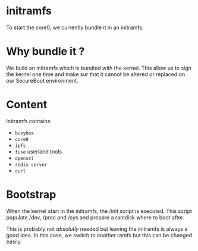 # initramfs
To start the core0, we currently bundle it in an initramfs.

# Why bundle it ?
We build an initramfs which is bundled with the kernel.
This allow us to sign the kernel one time and make sur that it cannot be altered or replaced on our SecureBoot environment.

# Content
Initramfs contains:
- `busybox`
- `core0`
- `ipfs`
- `fuse` userland tools
- `openssl`
- `redis-server`
- `curl`

# Bootstrap
When the kernel start in the initramfs, the /init script is executed.
This script populate /dev, /proc and /sys and prepare a ramdisk where to boot after.

This is probably not _absolutly_ needed but leaving the initramfs is always a good idea.
In this case, we switch to another ramfs but this can be changed easily.


